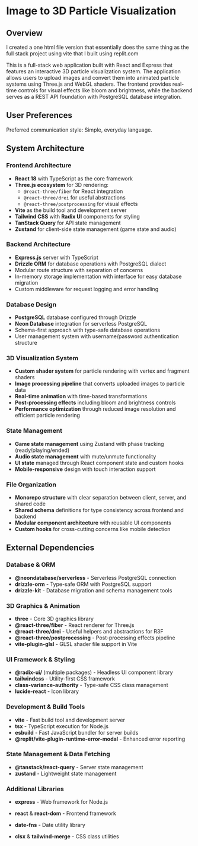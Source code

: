 # Image to 3D Particle Visualization

## Overview

I created a one html file version that essentially does the same thing as the full stack project using vite that I built using replit.com


This is a full-stack web application built with React and Express that features an interactive 3D particle visualization system. The application allows users to upload images and convert them into animated particle systems using Three.js and WebGL shaders. The frontend provides real-time controls for visual effects like bloom and brightness, while the backend serves as a REST API foundation with PostgreSQL database integration.

## User Preferences

Preferred communication style: Simple, everyday language.

## System Architecture

### Frontend Architecture
- **React 18** with TypeScript as the core framework
- **Three.js ecosystem** for 3D rendering:
  - `@react-three/fiber` for React integration
  - `@react-three/drei` for useful abstractions
  - `@react-three/postprocessing` for visual effects
- **Vite** as the build tool and development server
- **Tailwind CSS** with **Radix UI** components for styling
- **TanStack Query** for API state management
- **Zustand** for client-side state management (game state and audio)

### Backend Architecture
- **Express.js** server with TypeScript
- **Drizzle ORM** for database operations with PostgreSQL dialect
- Modular route structure with separation of concerns
- In-memory storage implementation with interface for easy database migration
- Custom middleware for request logging and error handling

### Database Design
- **PostgreSQL** database configured through Drizzle
- **Neon Database** integration for serverless PostgreSQL
- Schema-first approach with type-safe database operations
- User management system with username/password authentication structure

### 3D Visualization System
- **Custom shader system** for particle rendering with vertex and fragment shaders
- **Image processing pipeline** that converts uploaded images to particle data
- **Real-time animation** with time-based transformations
- **Post-processing effects** including bloom and brightness controls
- **Performance optimization** through reduced image resolution and efficient particle rendering

### State Management
- **Game state management** using Zustand with phase tracking (ready/playing/ended)
- **Audio state management** with mute/unmute functionality
- **UI state** managed through React component state and custom hooks
- **Mobile-responsive** design with touch interaction support

### File Organization
- **Monorepo structure** with clear separation between client, server, and shared code
- **Shared schema** definitions for type consistency across frontend and backend
- **Modular component architecture** with reusable UI components
- **Custom hooks** for cross-cutting concerns like mobile detection

## External Dependencies

### Database & ORM
- **@neondatabase/serverless** - Serverless PostgreSQL connection
- **drizzle-orm** - Type-safe ORM with PostgreSQL support
- **drizzle-kit** - Database migration and schema management tools

### 3D Graphics & Animation
- **three** - Core 3D graphics library
- **@react-three/fiber** - React renderer for Three.js
- **@react-three/drei** - Useful helpers and abstractions for R3F
- **@react-three/postprocessing** - Post-processing effects pipeline
- **vite-plugin-glsl** - GLSL shader file support in Vite

### UI Framework & Styling
- **@radix-ui/** (multiple packages) - Headless UI component library
- **tailwindcss** - Utility-first CSS framework
- **class-variance-authority** - Type-safe CSS class management
- **lucide-react** - Icon library

### Development & Build Tools
- **vite** - Fast build tool and development server
- **tsx** - TypeScript execution for Node.js
- **esbuild** - Fast JavaScript bundler for server builds
- **@replit/vite-plugin-runtime-error-modal** - Enhanced error reporting

### State Management & Data Fetching
- **@tanstack/react-query** - Server state management
- **zustand** - Lightweight state management

### Additional Libraries
- **express** - Web framework for Node.js
- **react** & **react-dom** - Frontend framework
- **date-fns** - Date utility library

- **clsx** & **tailwind-merge** - CSS class utilities
